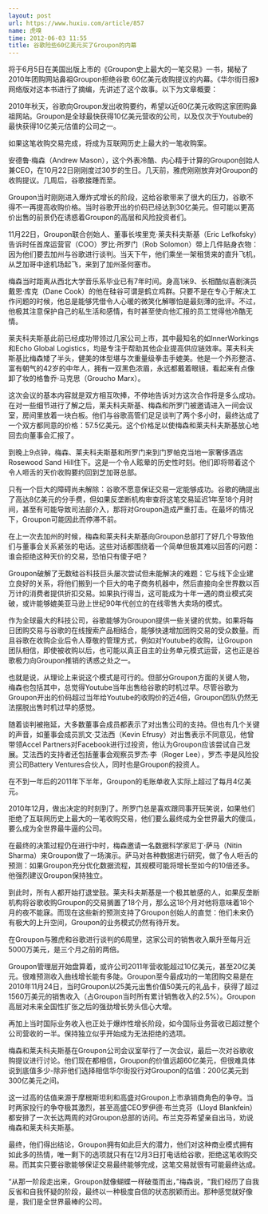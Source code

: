 ```yaml
---
layout: post
url: https://www.huxiu.com/article/857
name: 虎嗅
time: 2012-06-03 11:55
title: 谷歌险些60亿美元买了Groupon的内幕
---
```

将于6月5日在美国出版上市的《Groupon史上最大的一笔交易》一书，揭秘了2010年团购网站鼻祖Groupon拒绝谷歌 60亿美元收购提议的内幕。《华尔街日报》网络版对这本书进行了摘编，先讲述了这个故事。以下为文章概要：

2010年秋天，谷歌向Groupon发出收购要约，希望以近60亿美元收购这家团购鼻祖网站。Groupon是全球最快获得10亿美元营收的公司，以及仅次于Youtube的最快获得10亿美元估值的公司之一。

如果这笔收购交易完成，将成为互联网历史上最大的一笔收购案。

安德鲁·梅森（Andrew Mason），这个外表冷酷、内心精于计算的Groupon创始人兼CEO，在10月22日刚刚度过30岁的生日。几天前，雅虎刚刚放弃对Groupon的收购提议。几周后，谷歌接踵而至。

Groupon当时刚刚进入爆炸式增长的阶段，这给谷歌带来了很大的压力，谷歌不得不一再提高收购价格。当时谷歌开出的价码已经达到30亿美元。但可能以更高价出售的前景仍在诱惑着Groupon的高层和风险投资者们。

11月22日，Groupon联合创始人、董事长埃里克·莱夫科夫斯基（Eric Lefkofsky）告诉时任首席运营官（COO）罗比·所罗门（Rob Solomon）带上几件贴身衣物：因为他们要去加州与谷歌进行谈判。当天下午，他们乘坐一架租赁来的直升飞机，从芝加哥中途机场起飞，来到了加州圣何塞市。

梅森当时距离从西北大学音乐系毕业已有7年时间。身高1米9、长相酷似喜剧演员戴恩·库克（Dane Cook）的他在硅谷可谓是鹤立鸡群。只要不是在专心于解决工作问题的时候，他总是能够凭借令人心暖的微笑化解哪怕是最刻薄的批评。不过，他极其注意保护自己的私生活和感情，有时甚至使向他汇报的员工觉得他冷酷无情。

莱夫科夫斯基此前已经成功带领过几家公司上市，其中最知名的如InnerWorkings和Echo Global Logistics，均是专注于帮助其他企业提高供应链效率。莱夫科夫斯基比梅森矮了半头，健美的体型堪与次重量级拳击手媲美。他是一个外形整洁、富有朝气的42岁的中年人，拥有一双黑色浓眉，永远都戴着眼镜，看起来有点像卸了妆的格鲁乔·马克思（Groucho Marx）。

这次会议的基本内容就是双方相互吹捧，不停地告诉对方这次合作将是多么成功。在对一些细节进行了解之后，莱夫科夫斯基、梅森和所罗门被邀请进入一间会议室，房间里放着一块白板。他们与谷歌高管们足足谈判了两个多小时，最终达成了一个双方都同意的价格：57.5亿美元。这个价格足以使梅森和莱夫科夫斯基放心地回去向董事会汇报了。

到晚上9点钟，梅森、莱夫科夫斯基和所罗门来到门罗帕克当地一家奢侈酒店Rosewood Sand Hill住下。这是一个令人眩晕的历史性时刻。他们即将带着这个令人咂舌的天价收购要约回到芝加哥总部。

只有一个巨大的障碍尚未解除：谷歌不愿意保证交易一定能够成功。谷歌的确提出了高达8亿美元的分手费，但如果反垄断机构审查将这笔交易延迟1年至18个月时间，甚至有可能导致司法部介入，那将对Groupon造成严重打击。在最坏的情况下，Groupon可能因此而停滞不前。

在上一次去加州的时候，梅森和莱夫科夫斯基向Groupon总部打了好几个导致他们与董事会关系紧张的电话。这些对话都围绕着一个简单但极其难以回答的问题：谁会拒绝这种天价的交易，恐怕只有傻子吧？

Groupon破解了无数硅谷科技巨头屡次尝试但未能解决的难题：它与线下企业建立良好的关系，将他们搬到一个巨大的电子商务机器中，然后直接向全世界数以百万计的消费者提供折扣交易。如果执行得当，这可能成为十年一遇的商业模式突破，或许能够媲美亚马逊上世纪90年代创立的在线零售大卖场的模式。

作为全球最大的科技公司，谷歌能够为Groupon提供一些关键的优势。如果将每日团购交易与谷歌的在线搜索产品相结合，能够快速增加团购交易的受众数量。而且谷歌在收购企业后令人尊敬的管理方式，例如对Youtube的收购，让Groupon团队相信，即使被收购以后，也可能以真正自主的业务单元模式运营，这也正是谷歌极力向Groupon推销的诱惑之处之一。

也就是说，从理论上来说这个模式是可行的。但部分Groupon方面的关键人物，梅森也包括其中，总觉得Youtube当年出售给谷歌的时机过早。尽管谷歌为Groupon开出的价码超过当年给Youtube的收购价的近4倍，Groupon团队仍然无法摆脱出售时机过早的感觉。

随着谈判被拖延，大多数董事会成员都表示了对出售公司的支持。但也有几个关键的声音，如董事会成员凯文·艾法西（Kevin Efrusy）对出售表示不同意见，他曾带领Accel Partners对Facebook进行过投资，他认为Groupon应该尝试自己发展。艾法西的支持者还包括董事会观察员罗杰·李（Roger Lee），罗杰·李是风险投资公司Battery Ventures合伙人，同时也是Groupon的投资人。

在不到一年后的2011年下半年，Groupon的毛账单收入实际上超过了每月4亿美元。

2010年12月，做出决定的时刻到了。所罗门总是喜欢跟同事开玩笑说，如果他们拒绝了互联网历史上最大的一笔收购交易，他们要么最终成为全世界最大的傻瓜，要么成为全世界最牛逼的公司。

在最终的决策过程仍在进行中时，梅森邀请一名数据科学家尼丁·萨马（Nitin Sharma）来Groupon做了一场演示。萨马对各种数据进行研究，做了令人咂舌的预测：如果Groupon充分优化数据流程，其规模可能将增长至如今的10倍还多。他强烈建议Groupon保持独立。

到此时，所有人都开始打退堂鼓。莱夫科夫斯基是一个极其敏感的人，如果反垄断机构将谷歌收购Groupon的交易搁置了18个月，那么这18个月对他将意味着18个月的夜不能寐。而现在这些新的预测支持了Groupon创始人的直觉：他们未来仍有极大的上升空间，Groupon的业务模式仍然有待开发。

在Groupon与雅虎和谷歌进行谈判的6周里，这家公司的销售收入飙升至每月近5000万美元，是三个月之前的两倍。

Groupon管理层开始盘算着，或许公司2011年营收能超过10亿美元，甚至20亿美元。很难预测收入曲线增长能有多陡。Groupon至今最成功的一笔团购交易是在2010年11月24日，当时Groupon以25美元出售价值50美元的礼品卡，获得了超过1560万美元的销售收入（占Groupon当时所有累计销售收入的2.5%）。Groupon高层对未来全国性扩张之后的强劲增长势头信心大增。

再加上当时国际业务收入也正处于爆炸性增长阶段，如今国际业务营收已超过整个公司营收的一半。保持独立似乎开始成为无法拒绝的选项。

梅森和莱夫科夫斯基在Groupon公司会议室举行了一次会议，最后一次对谷歌收购提议进行讨论。他们现在都相信，Groupon的价值远超60亿美元，但很难具体说到底值多少-除非他们选择相信华尔街投行对Groupon的估值：200亿美元到300亿美元之间。

这一过高的估值来源于摩根斯坦利和高盛对Groupon上市承销商角色的争夺。当时两家投行的争夺极其激烈，甚至高盛CEO罗伊德·布兰克芬（Lloyd Blankfein）都安排了一次长达两周的对Groupon总部的访问。布兰克芬希望亲自出马，劝说梅森和莱夫科夫斯基。

最终，他们得出结论，Groupon拥有如此巨大的潜力，他们对这种商业模式拥有如此多的热情，唯一剩下的选项就只有在12月3日打电话给谷歌，拒绝这笔收购交易。而其实只要谷歌能够保证交易最终能够完成，这笔交易就很有可能最终达成。

“从那一阶段走出来，Groupon就像蝴蝶一样破茧而出，”梅森说，“我们经历了自我反省和自我怀疑的阶段，最终以一种极度自信的状态脱颖而出。那种感觉就好像是，我们是全世界最棒的公司。

